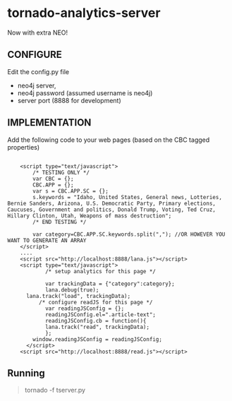 # tornado-analytics-server

Now with extra NEO!

## CONFIGURE

Edit the config.py file 
* neo4j server, 
* neo4j password (assumed username is neo4j) 
* server port (8888 for development)

## IMPLEMENTATION

Add the following code to your web pages (based on the CBC tagged properties)
```

    <script type="text/javascript">
        /* TESTING ONLY */
        var CBC = {};
        CBC.APP = {};
        var s = CBC.APP.SC = {};
        s.keywords = "Idaho, United States, General news, Lotteries, Bernie Sanders, Arizona, U.S. Democratic Party, Primary elections, Caucuses, Government and politics, Donald Trump, Voting, Ted Cruz, Hillary Clinton, Utah, Weapons of mass destruction";
        /* END TESTING */
        
        var category=CBC.APP.SC.keywords.split(","); //OR HOWEVER YOU WANT TO GENERATE AN ARRAY
    </script>
    ....
    <script src="http://localhost:8888/lana.js"></script>
    <script type="text/javascript">
			/* setup analytics for this page */
			
			var trackingData = {"category":category};
			lana.debug(true);
      lana.track("load", trackingData);
		  /* configure readJS for this page */
			var readingJSConfig = {};
			readingJSConfig.el=".article-text";
			readingJSConfig.cb = function(){
		    lana.track("read", trackingData);
			}; 
		window.readingJSConfig = readingJSConfig;
	  </script>
    <script src="http://localhost:8888/read.js"></script>

```


## Running

> tornado -f tserver.py

